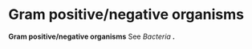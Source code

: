 ---
---
# Gram positive/negative organisms

**Gram positive/negative organisms** See *Bacteria **.***
